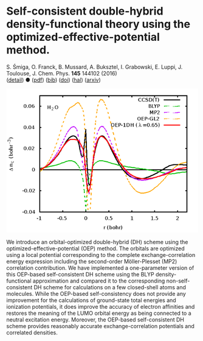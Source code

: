 # Self-consistent double-hybrid density-functional theory using the optimized-effective-potential method.  
 S. Śmiga, O. Franck, B. Mussard, A. Buksztel, I. Grabowski, E. Luppi, J. Toulouse, J. Chem. Phys. **145** 144102 (2016)  
 ([detail](detail/SmiFraMusBukGraLupTou-JCP-2016))
 ●
 ([pdf](doc/SmiFraMusBukGraLupTou-JCP-2016.pdf))
 ([bib](doc/SmiFraMusBukGraLupTou-JCP-2016.bib))
 ([doi](http://dx.doi.org/10.1063/1.4964319))
 ([hal](http://hal.upmc.fr/hal-01346158))
 ([arxiv](https://arxiv.org/abs/1607.05481))
 
![](../img/oep1dh.png)


We introduce an orbital-optimized double-hybrid (DH) scheme using the optimized-effective-potential (OEP) method. The orbitals are optimized using a local potential corresponding to the complete exchange-correlation energy expression including the second-order Möller-Plesset (MP2) correlation contribution. We have implemented a one-parameter version of this OEP-based self-consistent DH scheme using the BLYP density-functional approximation and compared it to the corresponding non-self-consistent DH scheme for calculations on a few closed-shell atoms and molecules. While the OEP-based self-consistency does not provide any improvement for the calculations of ground-state total energies and ionization potentials, it does improve the accuracy of electron affinities and restores the meaning of the LUMO orbital energy as being connected to a neutral excitation energy. Moreover, the OEP-based self-consistent DH scheme provides reasonably accurate exchange-correlation potentials and correlated densities.

